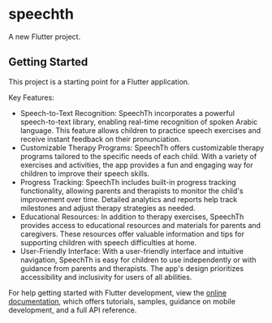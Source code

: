# speechth

A new Flutter project.

## Getting Started

This project is a starting point for a Flutter application.

Key Features:


- Speech-to-Text Recognition: SpeechTh incorporates a powerful speech-to-text library, enabling real-time recognition of spoken Arabic language. This feature allows children to practice speech exercises and receive instant feedback on their pronunciation.
- Customizable Therapy Programs: SpeechTh offers customizable therapy programs tailored to the specific needs of each child. With a variety of exercises and activities, the app provides a fun and engaging way for children to improve their speech skills.
- Progress Tracking: SpeechTh includes built-in progress tracking functionality, allowing parents and therapists to monitor the child's improvement over time. Detailed analytics and reports help track milestones and adjust therapy strategies as needed.
- Educational Resources: In addition to therapy exercises, SpeechTh provides access to educational resources and materials for parents and caregivers. These resources offer valuable information and tips for supporting children with speech difficulties at home.
- User-Friendly Interface: With a user-friendly interface and intuitive navigation, SpeechTh is easy for children to use independently or with guidance from parents and therapists. The app's design prioritizes accessibility and inclusivity for users of all abilities.




For help getting started with Flutter development, view the
[online documentation](https://docs.flutter.dev/), which offers tutorials,
samples, guidance on mobile development, and a full API reference.
